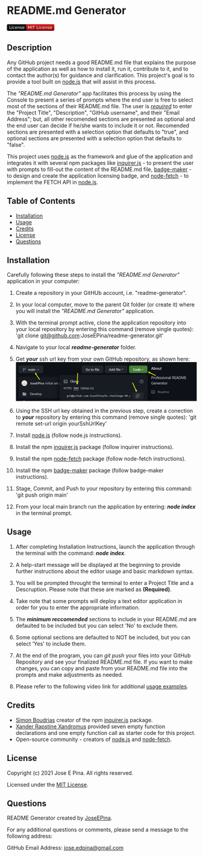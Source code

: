 # README.md Generator

<svg xmlns="http://www.w3.org/2000/svg" xmlns:xlink="http://www.w3.org/1999/xlink" width="126" height="18" role="img" aria-label="License: MIT License"><title>License: MIT License</title><linearGradient id="s" x2="0" y2="100%"><stop offset="0"  stop-color="#fff" stop-opacity=".7"/><stop offset=".1" stop-color="#aaa" stop-opacity=".1"/><stop offset=".9" stop-color="#000" stop-opacity=".3"/><stop offset="1"  stop-color="#000" stop-opacity=".5"/></linearGradient><clipPath id="r"><rect width="126" height="18" rx="4" fill="#fff"/></clipPath><g clip-path="url(#r)"><rect width="51" height="18" fill="black"/><rect x="51" width="75" height="18" fill="#ce090a"/><rect width="126" height="18" fill="url(#s)"/></g><g fill="#fff" text-anchor="middle" font-family="Verdana,Geneva,DejaVu Sans,sans-serif" text-rendering="geometricPrecision" font-size="110"><text aria-hidden="true" x="265" y="140" fill="#010101" fill-opacity=".3" transform="scale(.1)" textLength="410">License</text><text x="265" y="130" transform="scale(.1)" fill="#fff" textLength="410">License</text><text aria-hidden="true" x="875" y="140" fill="#010101" fill-opacity=".3" transform="scale(.1)" textLength="650">MIT License</text><text x="875" y="130" transform="scale(.1)" fill="#fff" textLength="650">MIT License</text></g></svg>

## Description

Any GitHub project needs a good README.md file that explains the purpose of the application as well as how to install it, run it, contribute to it, and to contact the author(s) for guidance and clarification. This project's goal is to provide a tool built on [node.js](https://nodejs.org/en/about/) that will assist in this process.

The _"README.md Generator"_ app facilitates this process by using the Console to present a series of prompts where the end user is free to select most of the sections of their README.md file. The user is <span style="text-decoration: underline">_required_</span> to enter the "Project Title", "Description", "GitHub username", and their "Email Address"; but, all other recomended sections are presented as optional and the end user can decide if he/she wants to include it or not. Recomended sections are presented with a selection option that defaults to "true", and optional sections are presented with a selection option that defaults to "false".

This project uses [node.js](https://nodejs.org/en/about/) as the framework and glue of the application and integrates it with several npm packages like [inquirer.js](https://www.npmjs.com/package/inquirer) - to present the user with prompts to fill-out the content of the README.md file, [badge-maker](https://www.npmjs.com/package/badge-maker) - to design and create the application licensing badge, and [node-fetch](https://www.npmjs.com/package/node-fetch) - to implement the FETCH API in [node.js](https://nodejs.org/en/about/).

## Table of Contents

-  [Installation](#installation)
-  [Usage](#usage)
-  [Credits](#credits)
-  [License](#license)
-  [Questions](#questions)

## Installation

Carefully following these steps to install the _"README.md Generator"_ application in your computer:

1. Create a repository in your GitHUb account, i.e. "readme-generator".

2. In your local computer, move to the parent Git folder (or create it) where you will install the _"README.md Generator"_ application.

3. With the terminal prompt active, clone the application repository into your local repository by entering this command (remove single quotes): 'git clone git@github.com:JoseEPina/readme-generator.git'

4. Navigate to your local **_readme-generator_** folder.

5. Get **_your_** ssh url key from your own GitHub repository, as shown here: ![Get your remote SSH url key](./assets/images/getYourSshUrl.png)

6. Using the SSH url key obtained in the previous step, create a conection to **_your_** repository by entering this command (remove single quotes): 'git remote set-url origin yourSshUrlKey'

7. Install [node.js](https://nodejs.org/en/) (follow node.js instructions).

8. Install the npm [inquirer.js](https://www.npmjs.com/package/inquirer) package (follow inquirer instructions).

9. Install the npm [node-fetch](https://www.npmjs.com/package/node-fetch) package (follow node-fetch instructions).

10.   Install the npm [badge-maker](https://www.npmjs.com/package/badge-maker) package (follow badge-maker instructions).

11.   Stage, Commit, and Push to your repository by entering this command: 'git push origin main'

12.   From your local main branch run the application by entering: **_node index_** in the terminal prompt.

## Usage

1. After completing Installation Instructions, launch the application through the terminal with the command: _**node index**_.

2. A help-start message will be displayed at the beginning to provide further instructions about the editor usage and basic markdown syntax.

3. You will be prompted throught the terminal to enter a Project Title and a Descruption. Please note that these are marked as **(Required)**.

4. Take note that some prompts will deploy a text editor application in order for you to enter the appropriate information.

5. The _**minimum reccomended**_ sections to include in your README.md are defaulted to be included but you can select 'No' to exclude them.

6. Some optional sections are defaulted to NOT be included, but you can select 'Yes' to include them.

7. At the end of the program, you can _git push_ your files into your GitHub Repository and see your finalized README.md file. If you want to make changes, you can
   copy and paste from your README.md file into the prompts and make adjustments as needed.

8. Please refer to the following video link for additional [usage examples](https://drive.google.com/file/d/1y23PSlKCuoO_wQvGMAcWKsHr1Sp95J6j/view).

## Credits

-  [Simon Boudrias](https://github.com/SBoudrias) creator of the npm [inquirer.js](https://www.npmjs.com/package/inquirer) package.
-  [Xander Rapstine Xandromus](https://github.com/Xandromus) provided seven empty function declarations and one empty function call as starter code for this project.
-  Open-source community - creators of [node.js](https://nodejs.org/en/about/) and [node-fetch](https://www.npmjs.com/package/node-fetch).

## License

Copyright (c) 2021 Jose E Pina. All rights reserved.

Licensed under the [MIT License](https://choosealicense.com/licenses/mit).

## Questions

README Generator created by [JoseEPina](https://github.com/JoseEPina).

For any additional questions or comments, please send a message to the following address:

GitHub Email Address: [jose.edpina@gmail.com](jose.edpina@gmail.com)

